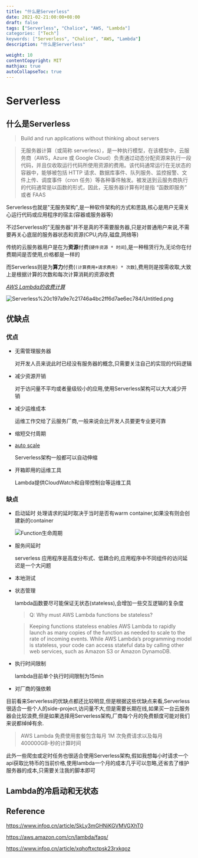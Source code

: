 ```yaml
---
title: "什么是Serverless"
date: 2021-02-21:00:00+08:00
draft: false
tags: ["Serverless", "Chalice", "AWS, "Lambda"]
categories: ["Tech"]
keywords: ["Serverless", "Chalice", "AWS, "Lambda"]
description: "什么是Serverless"

weight: 10
contentCopyright: MIT
mathjax: true
autoCollapseToc: true
---
```


# Serverless

## 什么是Serverless

>Build and run applications without thinking about servers

>无服务器计算（或简称 serverless），是一种执行模型，在该模型中，云服务商（AWS，Azure 或 Google Cloud）负责通过动态分配资源来执行一段代码，并且仅收取运行代码所使用资源的费用。该代码通常运行在无状态的容器中，能够被包括 HTTP 请求、数据库事件、队列服务、监控报警、文件上传、调度事件（cron 任务）等各种事件触发。被发送到云服务商执行的代码通常是以函数的形式，因此，无服务器计算有时是指 “函数即服务” 或者 FAAS

Serverless也就是"无服务架构",是一种软件架构的方式和思路,核心是用户无需关心运行代码或应用程序的宿主(容器或服务器等)

不过Serverless的"无服务器"并不是真的不需要服务器,只是对普通用户来说,不需要再关心底层的服务器状态和资源(CPU,内存,磁盘,网络等)

传统的云服务器用户是在为**资源**付费(`硬件资源 * 时间`),是一种租赁行为,无论你在付费期间是否使用,价格都是一样的

而Serverless则是为**算力**付费(`(计算费用+请求费用) * 次数`),费用则是按需收取,大致上是根据计算的次数和每次计算消耗的资源收费

*<u>AWS Lambda的收费计算</u>*

![Serverless%20c197a9e7c21746a4bc2ff6d7ae6ec784/Untitled.png](Serverless%20c197a9e7c21746a4bc2ff6d7ae6ec784/Untitled.png)

## 优缺点

### 优点

- 无需管理服务器
  
  对开发人员来说此时已经没有服务器的概念,只需要关注自己的实现的代码逻辑
- 减少资源开销
  
  对于访问量不平均或者量级较小的应用,使用Serverless架构可以大大减少开销
- 减少运维成本
  
  运维工作交给了云服务厂商,一般来说会比开发人员要更专业更可靠
- 缩短交付周期
- [auto scale](https://docs.aws.amazon.com/lambda/latest/dg/invocation-scaling.html)
  
  Serverless架构一般都可以自动伸缩
- 开箱即用的运维工具
  
  Lambda提供CloudWatch和自带控制台等运维工具

### 缺点

- 启动延时
  处理请求的延时取决于当时是否有warm container,如果没有则会创建新的container

  ![Function生命周期](https://static001.infoq.cn/resource/image/a7/23/a745263102913ddcafff7d36fa298f23.png)
- 服务间延时
  
  serverless 应用程序是高度分布式、低耦合的,应用程序中不同组件的访问延迟是一个大问题
- 本地测试
- 状态管理
  
  lambda函数要尽可能保证无状态(stateless),会增加一些交互逻辑的复杂度
  >Q: Why must AWS Lambda functions be stateless?

  >Keeping functions stateless enables AWS Lambda to rapidly launch as many copies of the function as needed to scale to the rate of incoming events. While AWS Lambda’s programming model is stateless, your code can access stateful data by calling other web services, such as Amazon S3 or Amazon DynamoDB.
- 执行时间限制
  
  lambda目前单个执行时间限制为15min
- 对厂商的强依赖



目前看来Serverless的优缺点都还比较明显,但是根据这些优缺点来看,Serverless很适合一些个人的side-project,访问量不大,但是需要长期在线,如果买一台云服务器会比较浪费,但是如果选择用Serverless架构,厂商每个月的免费额度可能对我们来说都绰绰有余.
>AWS Lambda 免费使用套餐包含每月 1M 次免费请求以及每月 400000GB-秒的计算时间

此外一些爬虫或定时任务也很适合使用Serverless架构,假如我想每小时请求一个api获取比特币的当前价格,使用lambda一个月的成本几乎可以忽略,还省去了维护服务器的成本,只需要关注我的脚本即可



## Lambda的冷启动和无状态

## Reference

https://www.infoq.cn/article/SkLy3mGHNiKGVMVGXhT0

https://aws.amazon.com/cn/lambda/faqs/

https://www.infoq.cn/article/xqhoftxctpsk23rxkqoz

